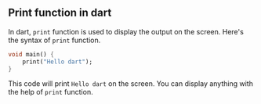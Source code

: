 ## Print function in dart

In dart, `print` function is used to display the output on the screen. Here's the syntax of  `print` function.

```dart
void main() {
    print("Hello dart");
}
```
This code will print `Hello dart` on the screen. You can display anything with the help of `print` function.